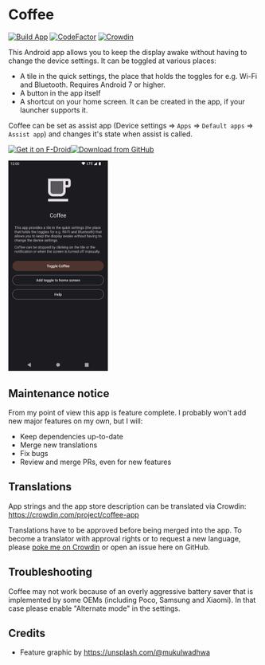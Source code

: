 # Coffee

[![Build App](https://github.com/mueller-ma/Coffee/actions/workflows/build.yml/badge.svg)](https://github.com/mueller-ma/Coffee/actions/workflows/build.yml)
[![CodeFactor](https://www.codefactor.io/repository/github/mueller-ma/coffee/badge)](https://www.codefactor.io/repository/github/mueller-ma/coffee)
[![Crowdin](https://badges.crowdin.net/coffee-app/localized.svg)](https://crowdin.com/project/coffee-app)

This Android app allows you to keep the display awake without having to change the device settings. It can be toggled at various places:
* A tile in the quick settings, the place that holds the toggles for e.g. Wi-Fi and Bluetooth. Requires Android 7 or higher.
* A button in the app itself
* A shortcut on your home screen. It can be created in the app, if your launcher supports it.

Coffee can be set as assist app (Device settings => `Apps` => `Default apps` => `Assist app`) and changes it's state when assist is called.

[<img alt="Get it on F-Droid" height="80" src="https://raw.githubusercontent.com/mueller-ma/android-common/main/assets/get-it-on-fdroid.png"/>](https://f-droid.org/de/packages/com.github.muellerma.coffee/)[<img alt="Download from GitHub" height="80" src="https://raw.githubusercontent.com/mueller-ma/android-common/main/assets/direct-apk-download.png"/>](https://github.com/mueller-ma/Coffee/releases)

<img src="fastlane/metadata/android/en-US/images/phoneScreenshots/1.png" alt="Screenshot" width=200px>

## Maintenance notice

From my point of view this app is feature complete. I probably won't add new major features on my own, but I will:
* Keep dependencies up-to-date
* Merge new translations
* Fix bugs
* Review and merge PRs, even for new features

## Translations

App strings and the app store description can be translated via Crowdin: https://crowdin.com/project/coffee-app

Translations have to be approved before being merged into the app. To become a translator with approval rights or to request a new language, please [poke me on Crowdin](https://crowdin.com/profile/mueller-ma) or open an issue here on GitHub. 


## Troubleshooting

Coffee may not work because of an overly aggressive battery saver that is implemented by some OEMs (including Poco, Samsung and Xiaomi).
In that case please enable "Alternate mode" in the settings.

## Credits

* Feature graphic by https://unsplash.com/@mukulwadhwa
